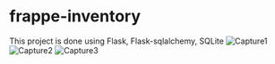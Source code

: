 # frappe-inventory

This project is done using Flask, Flask-sqlalchemy, SQLite
![Capture1](https://user-images.githubusercontent.com/65813814/94310900-00196e80-ff98-11ea-9fe9-97a00bff74e9.JPG)
![Capture2](https://user-images.githubusercontent.com/65813814/94311042-3820b180-ff98-11ea-9a6d-1300ac610ed3.JPG)
![Capture3](https://user-images.githubusercontent.com/65813814/94311147-61d9d880-ff98-11ea-820d-1d9fb49054f7.JPG)
